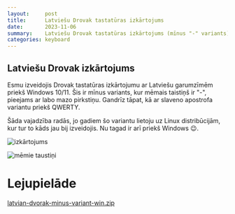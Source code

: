 ```yaml
---
layout:     post
title:      Latviešu Drovak tastatūras izkārtojums
date:       2023-11-06
summary:    Latviešu Drovak tastatūras izkārtojums (mīnus "-" variants) ar garumzīmēm
categories: keyboard
---
```


## Latviešu Drovak izkārtojums

Esmu izveidojis Drovak tastatūras izkārtojumu ar Latviešu garumzīmēm priekš Windows 10/11. Šis ir mīnus variants, kur mēmais taistiņš ir "-", pieejams ar labo mazo pirkstiņu. Gandrīz tāpat, kā ar slaveno apostrofa variantu priekš QWERTY.

Šāda vajadzība radās, jo gadiem šo variantu lietoju uz Linux distribūcijām, kur tur to kāds jau bij izveidojis. Nu tagad ir arī priekš Windows 😉.


![izkārtojums](/blog/images/lvdvor2.png)

![mēmie taustiņi](/blog/images/lvdvor1.png)

# Lejupielāde

[latvian-dvorak-minus-variant-win.zip](https://ugjka.net/download/latvian-dvorak-minus-variant-win.zip)

